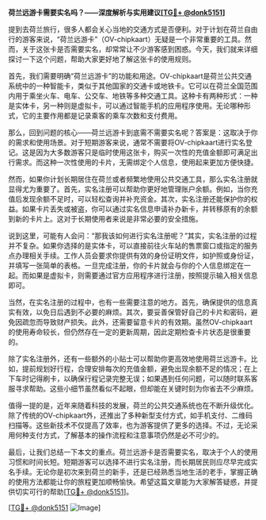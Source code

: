 **荷兰远游卡需要实名吗？——深度解析与实用建议[[TG💪+ @donk5151](https://t.me/s/donk5151)]**

提到去荷兰旅行，很多人都会关心当地的交通方式是否便利。对于计划在荷兰自由行的游客来说，“荷兰远游卡”（OV-chipkaart）无疑是一个非常重要的工具。然而，关于这张卡是否需要实名，却常常让不少游客感到困惑。今天，我们就来详细探讨一下这个问题，帮助大家更好地了解这张卡的使用规则。

首先，我们需要明确“荷兰远游卡”的功能和用途。OV-chipkaart是荷兰公共交通系统中的一种智能卡，类似于其他国家的交通卡或地铁卡。它可以在荷兰全国范围内用于乘坐火车、电车、公交车、地铁等多种交通工具。这种卡有两种形式：一种是实体卡，另一种则是虚拟卡，可以通过智能手机的应用程序使用。无论哪种形式，它的主要作用都是记录乘客的乘车次数和支付费用。

那么，回到问题的核心——荷兰远游卡到底需不需要实名呢？答案是：这取决于你的需求和使用场景。对于短期游客来说，通常不需要将OV-chipkaart进行实名登记。这是因为大多数游客只是临时使用这张卡，购买一次性的充值金额即可满足出行需求。而这种一次性使用的卡片，无需绑定个人信息，使用起来更加方便快捷。

然而，如果你计划长期居住在荷兰或者频繁地使用公共交通工具，那么实名注册就显得尤为重要了。首先，实名注册可以帮助你更好地管理账户余额。例如，当你充值后发现余额不足时，可以轻松查询并补充资金。其次，实名注册还能保护你的权益。如果卡片丢失或被盗，你可以通过实名信息申请补办新卡，并转移原有的余额到新的卡片上。这对于长期使用者来说是非常必要的安全措施。

说到这里，可能有人会问：“那我该如何进行实名注册呢？”其实，实名注册的过程并不复杂。如果你选择的是实体卡，可以直接前往火车站的售票窗口或指定的服务点办理相关手续。工作人员会要求你提供有效的身份证明文件，如护照或身份证，并填写一张简单的表格。一旦完成注册，你的卡片就会与你的个人信息绑定在一起。而如果是虚拟卡，则需要通过官方应用程序进行注册，按照提示输入相关信息即可。

当然，在实名注册的过程中，也有一些需要注意的地方。首先，确保提供的信息真实有效，以免日后遇到不必要的麻烦。其次，要妥善保管好自己的卡片和密码，避免因疏忽而导致财产损失。此外，还需要留意卡片的有效期。虽然OV-chipkaart的使用寿命较长，但仍然存在一定的更新周期，因此定期检查卡片状态是很重要的。

除了实名注册外，还有一些额外的小贴士可以帮助你更高效地使用荷兰远游卡。比如，提前规划好行程，合理安排每次的充值金额，避免出现余额不足的情况；在上下车时记得刷卡，以确保行程记录完整无误；如果遇到任何问题，可以随时联系客服寻求帮助。这些小细节虽然看似不起眼，但却能在关键时刻为你省去不少麻烦。

值得一提的是，近年来随着科技的发展，荷兰的公共交通系统也在不断升级优化。除了传统的OV-chipkaart外，还推出了多种新型支付方式，如手机支付、二维码扫描等。这些新技术不仅提高了效率，也为游客提供了更多的选择。不过，无论采用何种支付方式，了解基本的操作流程和注意事项仍然是必不可少的。

最后，让我们总结一下本文的重点。荷兰远游卡是否需要实名，取决于个人的使用习惯和时间长短。短期游客可以选择不进行实名注册，而长期居民则应尽早完成实名手续。无论你是初次来到荷兰的新手，还是已经熟悉当地生活的老手，掌握正确的使用方法都能让你的旅程更加顺畅愉快。希望这篇文章能为大家解答疑惑，并提供切实可行的帮助[[TG💪+ @donk5151](https://t.me/s/donk5151)]。

[[TG💪+ @donk5151](https://t.me/s/donk5151) ![Image](https://i.postimg.cc/rwNCRYN7/Snipaste-2025-04-30-17-27-05.png)]
